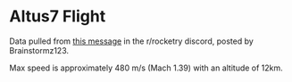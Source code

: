 # Altus7 Flight

Data pulled from [this message](https://discord.com/channels/723644976638066845/723662607831007293/1114484480032374835) in the r/rocketry discord, posted by Brainstormz123.

Max speed is approximately 480 m/s (Mach 1.39) with an altitude of 12km.
